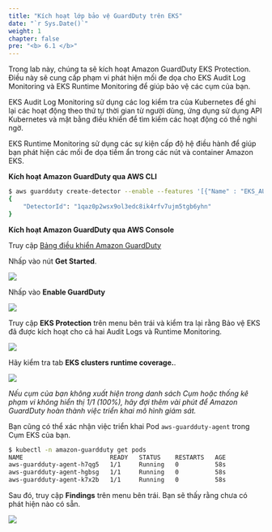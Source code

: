 ```yaml
---
title: "Kích hoạt lớp bảo vệ GuardDuty trên EKS"
date: "`r Sys.Date()`"
weight: 1
chapter: false
pre: "<b> 6.1 </b>"
---
```


Trong lab này, chúng ta sẽ kích hoạt Amazon GuardDuty EKS Protection. Điều này sẽ cung cấp phạm vi phát hiện mối đe dọa cho EKS Audit Log Monitoring và EKS Runtime Monitoring để giúp bảo vệ các cụm của bạn.

EKS Audit Log Monitoring sử dụng các log kiểm tra của Kubernetes để ghi lại các hoạt động theo thứ tự thời gian từ người dùng, ứng dụng sử dụng API Kubernetes và mặt bằng điều khiển để tìm kiếm các hoạt động có thể nghi ngờ.

EKS Runtime Monitoring sử dụng các sự kiện cấp độ hệ điều hành để giúp bạn phát hiện các mối đe dọa tiềm ẩn trong các nút và container Amazon EKS.

**Kích hoạt Amazon GuardDuty qua AWS CLI**

```bash test=false
$ aws guardduty create-detector --enable --features '[{"Name" : "EKS_AUDIT_LOGS", "Status" : "ENABLED"}, {"Name" : "EKS_RUNTIME_MONITORING", "Status" : "ENABLED", "AdditionalConfiguration" : [{"Name" : "EKS_ADDON_MANAGEMENT", "Status" : "ENABLED"}]}]'
{
    "DetectorId": "1qaz0p2wsx9ol3edc8ik4rfv7ujm5tgb6yhn"
}
```

**Kích hoạt Amazon GuardDuty qua AWS Console**

Truy cập [Bảng điều khiển Amazon GuardDuty](https://console.aws.amazon.com/guardduty/home)

Nhấp vào nút **Get Started**.

![](assets/gd_getstart.png)

Nhấp vào **Enable GuardDuty**

![](assets/gd_enable.png)


Truy cập **EKS Protection** trên menu bên trái và kiểm tra lại rằng Bảo vệ EKS đã được kích hoạt cho cả hai Audit Logs và Runtime Monitoring.

![](assets/eksprotection.png)

Hãy kiểm tra tab **EKS clusters runtime coverage.**.

![](assets/runtime-coverage.png)

*Nếu cụm của bạn không xuất hiện trong danh sách Cụm hoặc thống kê phạm vi không hiển thị 1/1 (100%), hãy đợi thêm vài phút để Amazon GuardDuty hoàn thành việc triển khai mô hình giám sát.*

Bạn cũng có thể xác nhận việc triển khai Pod `aws-guardduty-agent` trong Cụm EKS của bạn.

```bash test=false
$ kubectl -n amazon-guardduty get pods                                                                                                                
NAME                        READY   STATUS    RESTARTS   AGE
aws-guardduty-agent-h7qg5   1/1     Running   0          58s
aws-guardduty-agent-hgbsg   1/1     Running   0          58s
aws-guardduty-agent-k7x2b   1/1     Running   0          58s
```

Sau đó, truy cập **Findings** trên menu bên trái. Bạn sẽ thấy rằng chưa có phát hiện nào có sẵn.

![](assets/findings.png)